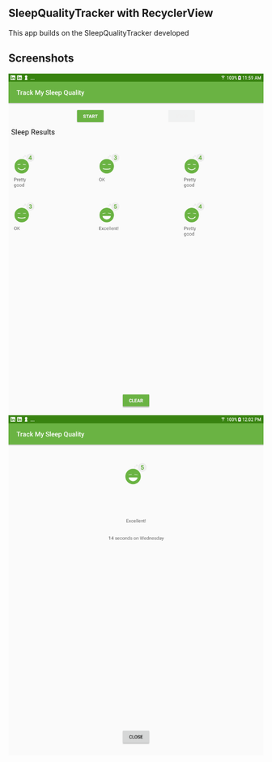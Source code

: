 
## SleepQualityTracker with RecyclerView

This app builds on the SleepQualityTracker developed 

## Screenshots

![Screenshot1](screenshots/sleep_tracker_recycler_home.png)
![Screenshot2](screenshots/sleep_tracker_recycler_detail.png)
